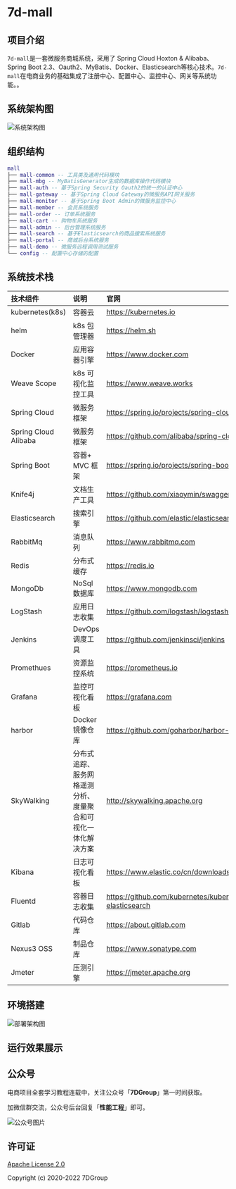 # 7d-mall


## 项目介绍

`7d-mall`是一套微服务商城系统，采用了 Spring Cloud Hoxton & Alibaba、Spring Boot 2.3、Oauth2、MyBatis、Docker、Elasticsearch等核心技术。`7d-mall`在电商业务的基础集成了注册中心、配置中心、监控中心、网关等系统功能。。 

## 系统架构图

![系统架构图](https://uploader.shimo.im/f/Mfo8gDbIqbaKPwsw.jpg!thumbnail)

## 组织结构

``` lua
mall
├── mall-common -- 工具类及通用代码模块
├── mall-mbg -- MyBatisGenerator生成的数据库操作代码模块
├── mall-auth -- 基于Spring Security Oauth2的统一的认证中心
├── mall-gateway -- 基于Spring Cloud Gateway的微服务API网关服务
├── mall-monitor -- 基于Spring Boot Admin的微服务监控中心
├── mall-member -- 会员系统服务
├── mall-order -- 订单系统服务
├── mall-cart -- 购物车系统服务
├── mall-admin -- 后台管理系统服务
├── mall-search -- 基于Elasticsearch的商品搜索系统服务
├── mall-portal -- 商城后台系统服务
├── mall-demo -- 微服务远程调用测试服务
└── config -- 配置中心存储的配置
```


## 系统技术栈


| **技术组件** |**说明**|**官网**|
|:----|:----|:----|
|kubernetes(k8s)|容器云|https://kubernetes.io|
|helm|k8s 包管理器|https://helm.sh|
|Docker|应用容器引擎|https://www.docker.com|
|Weave Scope|k8s 可视化监控工具|https://www.weave.works|
|Spring Cloud|微服务框架|https://spring.io/projects/spring-cloud|
|Spring Cloud Alibaba|微服务框架|https://github.com/alibaba/spring-cloud-alibaba|
|Spring Boot|容器+ MVC 框架|https://spring.io/projects/spring-boot|
|Knife4j|文档生产工具|https://github.com/xiaoymin/swagger-bootstrap-ui|
|Elasticsearch|搜索引擎|https://github.com/elastic/elasticsearch|
|RabbitMq|消息队列|https://www.rabbitmq.com|
|Redis|分布式缓存|https://redis.io|
|MongoDb|NoSql数据库|https://www.mongodb.com|
|LogStash|应用日志收集|https://github.com/logstash/logstash-logback-encoder|
|Jenkins|DevOps 调度工具|https://github.com/jenkinsci/jenkins|
|Promethues|资源监控系统|https://prometheus.io|
|Grafana|监控可视化看板|https://grafana.com|
|harbor|Docker 镜像仓库|https://github.com/goharbor/harbor-helm|
|SkyWalking|分布式追踪、服务网格遥测分析、度量聚合和可视化一体化解决方案|http://skywalking.apache.org|
|Kibana|日志可视化看板|https://www.elastic.co/cn/downloads/kibana|
|Fluentd|容器日志收集|https://github.com/kubernetes/kubernetes/tree/master/cluster/addons/fluentd-elasticsearch|
|Gitlab|代码仓库|https://about.gitlab.com|
|Nexus3 OSS|制品仓库|https://www.sonatype.com|
|Jmeter|压测引擎|https://jmeter.apache.org|

## 环境搭建

![部署架构图](https://img-blog.csdnimg.cn/20210330185951870.png?x-oss-process=image/watermark,type_ZmFuZ3poZW5naGVpdGk,shadow_10,text_aHR0cHM6Ly9ibG9nLmNzZG4ubmV0L3p1b3pld2Vp,size_16,color_FFFFFF,t_70)

## 运行效果展示


## 公众号

电商项目全套学习教程连载中，关注公众号「**7DGroup**」第一时间获取。

加微信群交流，公众号后台回复「**性能工程**」即可。

![公众号图片](https://img-blog.csdnimg.cn/20190304100509555.jpg)

## 许可证

[Apache License 2.0](LICENSE)

Copyright (c) 2020-2022 7DGroup